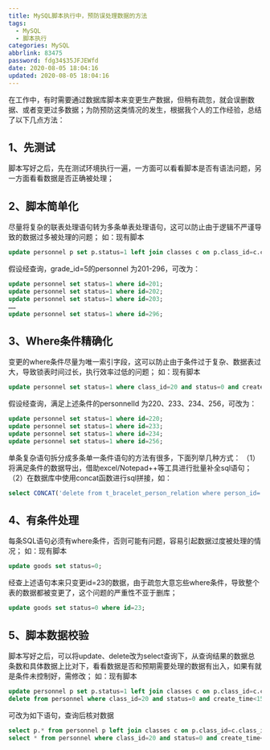 ```yaml
---
title: MySQL脚本执行中，预防误处理数据的方法
tags:
  - MySQL
  - 脚本执行
categories: MySQL
abbrlink: 83475
password: fdg34$35JFJEWfd
date: 2020-08-05 18:04:16
updated: 2020-08-05 18:04:16
---
```


在工作中，有时需要通过数据库脚本来变更生产数据，但稍有疏忽，就会误删数据、或者变更过多数据；为防预防这类情况的发生，根据我个人的工作经验，总结了以下几点方法：

## 1、先测试
   脚本写好之后，先在测试环境执行一遍，一方面可以看看脚本是否有语法问题，另一方面看看数据是否正确被处理；

## 2、脚本简单化
   尽量将复杂的联表处理语句转为多条单表处理语句，这可以防止由于逻辑不严谨导致的数据过多被处理的问题；
如：现有脚本
```sql
update personnel p set p.status=1 left join classes c on p.class_id=c.class_id where c.grade_id=5;
```
假设经查询，grade_id=5的personnel 为201-296，可改为：
```sql
update personnel set status=1 where id=201;
update personnel set status=1 where id=202;
update personnel set status=1 where id=203;
……
update personnel set status=1 where id=296;
```

## 3、Where条件精确化
   变更的where条件尽量为唯一索引字段，这可以防止由于条件过于复杂、数据表过大，导致锁表时间过长，执行效率过低的问题；
如：现有脚本
```sql
update personnel set status=1 where class_id=20 and status=0 and create_time<1571580242;
```

假设经查询，满足上述条件的personnelId 为220、233、234、256，可改为：
```sql
update personnel set status=1 where id=220;
update personnel set status=1 where id=233;
update personnel set status=1 where id=234;
update personnel set status=1 where id=256;
```

单条复杂语句拆分成多条单一条件语句的方法有很多，下面列举几种方式：
（1）将满足条件的数据导出，借助excel/Notepad++等工具进行批量补全sql语句；
（2）在数据库中使用concat函数进行sql拼接，如：
```sql
select CONCAT('delete from t_bracelet_person_relation where person_id=',person_id,' and mac_id="',mac_id,'";') from t_bracelet_person_relation where mac_id in ('C9B1EC032CB3','FCBA0EB1DA09') and status=0;
```

## 4、有条件处理
每条SQL语句必须有where条件，否则可能有问题，容易引起数据过度被处理的情况；
如：现有脚本
```sql
update goods set status=0;
```

经查上述语句本来只变更id=23的数据，由于疏忽大意忘些where条件，导致整个表的数据都被变更了，这个问题的严重性不亚于删库；
```sql
update goods set status=0 where id=23;
```

## 5、脚本数据校验
脚本写好之后，可以将update、delete改为select查询下，从查询结果的数据总条数和具体数据上比对下，看看数据是否和预期需要处理的数据有出入，如果有就是条件未控制好，需修改；
如：现有脚本
```sql
update personnel p set p.status=1 left join classes c on p.class_id=c.class_id where c.grade_id=5;
delete from personnel where class_id=20 and status=0 and create_time<1571580242;
```
可改为如下语句，查询后核对数据
```sql
select p.* from personnel p left join classes c on p.class_id=c.class_id where c.grade_id=5;
select * from personnel where class_id=20 and status=0 and create_time<1571580242;
```

